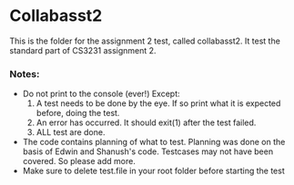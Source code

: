 # Collabasst2
This is the folder for the assignment 2 test, called collabasst2. It test the standard part of CS3231 assignment 2.

### Notes:
* Do not print to the console (ever!) Except:
  1. A test needs to be done by the eye. If so print what it is expected before, doing the test.
  2. An error has occurred. It should exit(1) after the test failed.
  3. ALL test are done. 
* The code contains planning of what to test. Planning was done on the basis of Edwin and Shanush's code. Testcases may not have been covered. So please add more.
* Make sure to delete test.file in your root folder before starting the test

